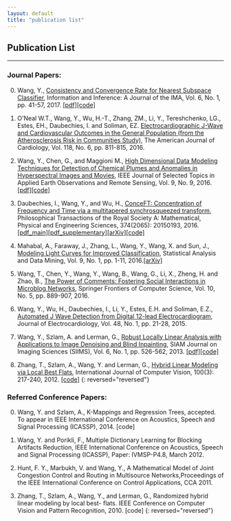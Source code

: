 ```yaml
---
layout: default
title: "publication list"
---
```

## Publication List
---

### Journal Papers:

0. Wang, Y., [Consistency and Convergence Rate for Nearest Subspace Classifier](https://academic.oup.com/imaiai/article-abstract/6/1/41/2884278?redirectedFrom=fulltext), Information and Inference:  A Journal of the IMA, Vol. 6, No. 1, pp. 41-57, 2017. [[pdf]](/files/hlm_classifier_paper2.pdf)[[code]](/codes/NearestSubspaces.zip)

0. O’Neal W.T., Wang, Y., Wu, H.-T., Zhang, ZM., Li, Y., Tereshchenko, LG., Estes, EH., Daubechies, I. and Soliman, EZ. [Electrocardiographic J-Wave and Cardiovascular Outcomes in the General Population (from the Atherosclerosis Risk in Communities Study)](https://www.ncbi.nlm.nih.gov/pmc/articles/PMC5021615/), The American Journal of Cardiology, Vol. 118, No. 6, pp. 811-815, 2016.

0. Wang, Y., Chen, G., and Maggioni M., [High Dimensional Data Modeling Techniques for Detection of Chemical Plumes and Anomalies in Hyperspectral Images and Movies](https://ieeexplore.ieee.org/document/7470597/), IEEE Journal of Selected Topics in Applied Earth Observations and Remote Sensing, Vol. 9, No. 9, 2016. [[pdf]](/files/hyperSpectral.pdf)[[code]](/codes/chemDtct.zip)

0. Daubechies, I., Wang, Y., and Wu, H., [ConceFT: Concentration of Frequency and Time via a multitapered synchrosqueezed transform](https://www.ncbi.nlm.nih.gov/pubmed/26953175), Philosophical Transactions of the Royal Society A: Mathematical, Physical and Engineering Sciences, 374(2065): 20150193, 2016. [[pdf_main]](/files/Conceft_RS_main_final.pdf)[[pdf_supplementary]](Conceft_RS_ESM_submission.pdf)[[arXiv]](https://arxiv.org/abs/1507.05366)[[code]](https://www.dropbox.com/s/k4b9lzfx8gacbq0/ConceFT_FinalCode.zip?dl=0)

0. Mahabal, A., Faraway, J., Zhang, L., Wang, Y., Wang, X. and Sun, J., [Modeling Light Curves for Improved Classification](https://onlinelibrary.wiley.com/doi/pdf/10.1002/sam.11305), Statistical Analysis and Data Mining, Vol. 9, No. 1, pp. 1-11, 2016.[[arXiv]](https://arxiv.org/abs/1401.3211)

0. Wang, T., Chen, Y., Wang, Y., Wang, B., Wang, G., Li, X., Zheng, H. and Zhao, B., [The Power of Comments: Fostering Social Interactions in Microblog Networks](http://user.informatik.uni-goettingen.de/~ychen/papers/Weibo_FCS16.pdf), Springer Frontiers of Computer Science, Vol. 10, No. 5, pp. 889-907, 2016.

0. Wang, Y., Wu, H., Daubechies, I., Li, Y., Estes, E.H. and Soliman, E.Z., [Automated J Wave Detection from Digital 12-lead Electrocardiogram](https://www.sciencedirect.com/science/article/pii/S0022073614004270), Journal of Electrocardiology, Vol. 48, No. 1, pp. 21-28, 2015.

0. Wang, Y., Szlam, A. and Lerman, G., [Robust Locally Linear Analysis with Applications to Image Denoising and Blind Inpainting](https://epubs.siam.org/doi/abs/10.1137/110843642?journalCode=sjisbi), SIAM Journal on Imaging Sciences (SIIMS), Vol. 6, No. 1, pp. 526-562, 2013. [[pdf]](/files/als_siims.pdf)[[code]](/codes/kals.publish.zip)

0. Zhang, T., Szlam, A., Wang, Y. and Lerman, G., [Hybrid Linear Modeling via Local Best Flats](https://link.springer.com/content/pdf/10.1007%2Fs11263-012-0535-6.pdf), International Journal of Computer Vision, 100(3): 217-240, 2012. [[code]](/codes/rshlmnfnnbi.zip)
{: reversed="reversed"}

### Referred Conference Papers:

0. Wang, Y. and Szlam, A., K-Mappings and Regression Trees, accepted. To appear in IEEE International Conference on Acoustics, Speech and Signal Processing (ICASSP), 2014. [code]

0. Wang, Y. and Porikli, F., Multiple Dictionary Learning for Blocking Artifacts Reduction, IEEE International Conference on Acoustics, Speech and Signal Processing (ICASSP), Paper: IVMSP-P4.8, March 2012.

0. Hunt, F. Y., Marbukh, V. and Wang, Y., A Mathematical Model of Joint Congestion Control and Routing in Multisource Networks,Proceedings of the IEEE International Conference on Control Applications, CCA 2011.

0. Zhang, T., Szlam, A., Wang, Y., and Lerman, G., Randomized hybrid linear modeling by local best- flats. IEEE Conference on Computer Vision and Pattern Recognition, 2010. [code]
{: reversed="reversed"}
